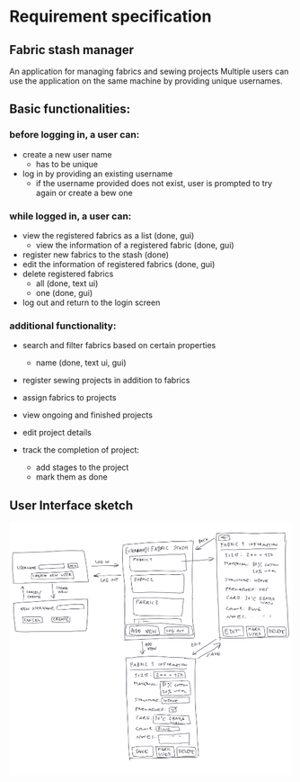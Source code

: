 # Requirement specification

## Fabric stash manager

An application for managing fabrics and sewing projects
Multiple users can use the application on the same machine by providing unique usernames.

## Basic functionalities:

### before logging in, a user can:
- create a new user name
  - has to be unique  
- log in by providing an existing username
  - if the username provided does not exist, user is prompted to try again or create a bew one
     

### while logged in, a user can:
- view the registered fabrics as a list (done, gui)
  - view the information of a registered fabric (done, gui)
- register new fabrics to the stash (done)
- edit the information of registered fabrics (done, gui)
- delete registered fabrics
  - all (done, text ui)
  - one (done, gui)
- log out and return to the login screen


### additional functionality:

- search and filter fabrics based on certain properties 
  - name (done, text ui, gui)

- register sewing projects in addition to fabrics
- assign fabrics to projects
- view ongoing and finished projects
- edit project details 
- track the completion of project: 
  - add stages to the project
  - mark them as done


## User Interface sketch

![UI sketch of the fabric stash manager application's basic functionality](https://github.com/taru-s/ot-harjoitustyo/blob/master/fabric-stash/dokumentaatio/kuvat/user-interface-sketch.png)

